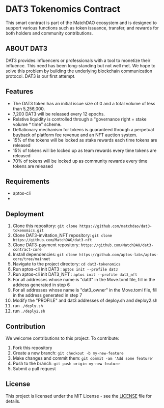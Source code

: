 # DAT3 Tokenomics  Contract

This smart contract is part of the MatchDAO ecosystem and is designed to support various functions such as token issuance, transfer, and rewards for both holders and community contributions.

## ABOUT DAT3

DAT3 provides influencers or professionals with a tool to monetize their influence. 
This need has been long-standing but not well met. 
We hope to solve this problem by building the underlying blockchain communication protocol. DAT3 is our first attempt.

## Features
- The DAT3 token has an initial issue size of 0 and a total volume of less than 5,256,000.
- 7,200 DAT3 will be released every 12 epochs.
- Relative liquidity is controlled through a "governance right = stake volume * time" scheme.
- Deflationary mechanism for tokens is guaranteed through a perpetual buyback of platform fee revenue and an NFT auction system.  
- 15% of the tokens will be locked as stake rewards each time tokens are released
- 15% of tokens will be locked up as team rewards every time tokens are released
- 70% of tokens will be locked up as community rewards every time tokens are released 

## Requirements

- aptos-cli
- 
## Deployment

1. Clone this repository: `git clone https://github.com/matchdao/dat3-tokenomics.git`
2. Clone DAT3-invitation_NFT repository: `git clone https://github.com/MatchDAO/dat3-nft`
3. Clone DAT3-payment repository: `https://github.com/MatchDAO/dat3-contract-core`
4. Install dependencies: `git clone https://github.com/aptos-labs/aptos-core/tree/mainnet`
5. Navigate to the project directory: `cd dat3-tokenomics`
6. Run aptos-cli init DAT3 : `aptos init --profile dat3`
7. Run aptos-cli init DAT3_NFT : `aptos init --profile dat3_nft`
8. For all addresses whose name is "dat3" in the Move.toml file, fill in the address generated in step 6
9. For all addresses whose name is "dat3_owner" in the Move.toml file, fill in the address generated in step 7
10. Modify the "PROFILE" and dat3 addresses of deploy.sh and deploy2.sh
11. run `./deply.sh`
12. run `./deply2.sh`

## Contribution

We welcome contributions to this project. To contribute:

1. Fork this repository
2. Create a new branch: `git checkout -b my-new-feature`
3. Make changes and commit them: `git commit -am 'Add some feature'`
4. Push to the branch: `git push origin my-new-feature`
5. Submit a pull request

## License

This project is licensed under the MIT License - see the [LICENSE](LICENSE) file for details.